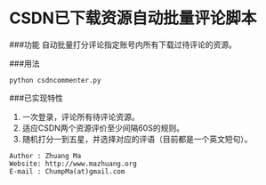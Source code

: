 CSDN已下载资源自动批量评论脚本
=======================

###功能
自动批量打分评论指定账号内所有下载过待评论的资源。

###用法

```
python csdncommenter.py
```

###已实现特性

1. 一次登录，评论所有待评论资源。
2. 适应CSDN两个资源评价至少间隔60S的规则。
3. 随机打分一到五星，并选择对应的评语（目前都是一个英文短句）。

```
Author : Zhuang Ma
Website: http://www.mazhuang.org
E-mail : ChumpMa(at)gmail.com
```
